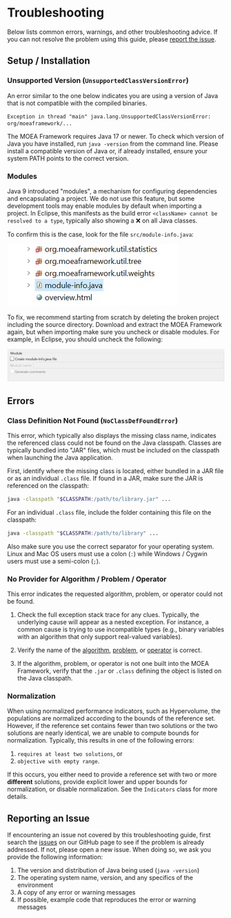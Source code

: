 # Troubleshooting

Below lists common errors, warnings, and other troubleshooting advice.  If you can not resolve the problem using this
guide, please [report the issue](#reporting-an-issue).

## Setup / Installation

### Unsupported Version (`UnsupportedClassVersionError`)

An error similar to the one below indicates you are using a version of Java that is not compatible with the compiled
binaries.

```
Exception in thread "main" java.lang.UnsupportedClassVersionError: org/moeaframework/...
```

The MOEA Framework requires Java 17 or newer.  To check which version of Java you have installed, run `java -version`
from the command line.  Please install a compatible version of Java or, if already installed, ensure your system PATH
points to the correct version.

### Modules

Java 9 introduced "modules", a mechanism for configuring dependencies and encapsulating a project.  We do not use this
feature, but some development tools may enable modules by default when importing a project.  In Eclipse, this manifests
as the build error `<className> cannot be resolved to a type`, typically also showing a :x: on all Java classes.

To confirm this is the case, look for the file `src/module-info.java`:

![image](imgs/troubleshooting-modules1.png)

To fix, we recommend starting from scratch by deleting the broken project including the source directory.  Download
and extract the MOEA Framework again, but when importing make sure you uncheck or disable modules.  For example, in
Eclipse, you should uncheck the following:

![image](imgs/troubleshooting-modules2.png)

## Errors

### Class Definition Not Found (`NoClassDefFoundError`)

This error, which typically also displays the missing class name, indicates the referenced class could not be found
on the Java classpath.  Classes are typically bundled into "JAR" files, which must be included on the classpath when
launching the Java application.

First, identify where the missing class is located, either bundled in a JAR file or as an individual `.class` file.
If found in a JAR, make sure the JAR is referenced on the classpath:

```bash
java -classpath "$CLASSPATH:/path/to/library.jar" ...
```

For an individual `.class` file, include the folder containing this file on the classpath:

```bash
java -classpath "$CLASSPATH:/path/to/library" ...
```

Also make sure you use the correct separator for your operating system.  Linux and Mac OS users must use a colon (`:`)
while Windows / Cygwin users must use a semi-colon (`;`).

### No Provider for Algorithm / Problem / Operator

This error indicates the requested algorithm, problem, or operator could not be found.

1. Check the full exception stack trace for any clues.  Typically, the underlying cause will appear as a nested
   exception.  For instance, a common cause is trying to use incompatible types (e.g., binary variables with an
   algorithm that only support real-valued variables).

2. Verify the name of the [algorithm](listOfAlgorithms.md), [problem](listOfProblems.md), or
   [operator](listOfOperators.md) is correct.
   
3. If the algorithm, problem, or operator is not one built into the MOEA Framework, verify that the `.jar`  or
   `.class` defining the object is listed on the Java classpath.
   
### Normalization

When using normalized performance indicators, such as Hypervolume, the populations are normalized according to the
bounds of the reference set.  However, if the reference set contains fewer than two solutions or the two solutions
are nearly identical, we are unable to compute bounds for normalization.  Typically, this results in one of the
following errors:

1. `requires at least two solutions`, or
2. `objective with empty range`.  

If this occurs, you either need to provide a reference set with two or more **different** solutions, provide explicit
lower and upper bounds for normalization, or disable normalization.  See the `Indicators` class for more details.

## Reporting an Issue

If encountering an issue not covered by this troubleshooting guide, first search the
[issues](https://github.com/MOEAFramework/MOEAFramework/issues) on our GitHub page to see if the problem is already
addressed.  If not, please open a new issue.  When doing so, we ask you provide the following information:

1. The version and distribution of Java being used (`java -version`)
2. The operating system name, version, and any specifics of the environment
3. A copy of any error or warning messages
4. If possible, example code that reproduces the error or warning messages
